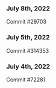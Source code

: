 ### July 8th, 2022

Commit #29703

### July 5th, 2022

Commit #314353


### July 4th, 2022

Commit #72281
